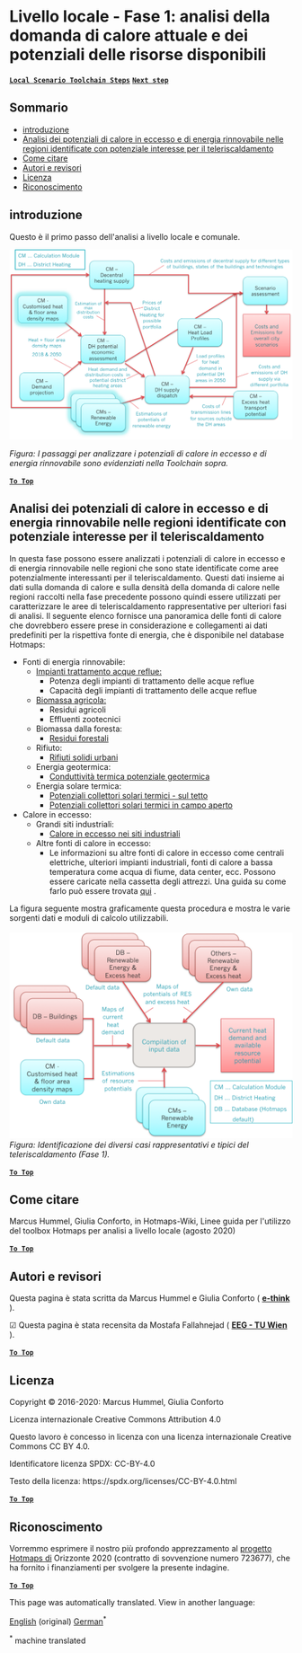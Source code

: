 <h1><a class="anchor" id="local-level---step-1--analysis-of-current-heat-demand-and-available-resource-potentials" href="#local-level---step-1--analysis-of-current-heat-demand-and-available-resource-potentials"><i class="fa fa-link"></i></a>Livello locale - Fase 1: analisi della domanda di calore attuale e dei potenziali delle risorse disponibili</h1><p> <a href="guide-local-and-municipal-levels#the-hotmaps-scenario-toolchain-different-steps"><strong><code>Local Scenario Toolchain Steps</code></strong></a> <a href="step-2-Calculation-of-future-heat-demand-and-gross-floor-area-density-maps"><strong><code>Next step</code></strong></a></p><h2><a class="anchor" id="table-of-contents" href="#table-of-contents"><i class="fa fa-link"></i></a> Sommario</h2><ul><li> <a href="#introduction">introduzione</a></li><li> <a href="#analysis-of-potentials-for-excess-heat-and-renewable-energy-in-the-identified-regions-with-potential-interest-for-district-heating">Analisi dei potenziali di calore in eccesso e di energia rinnovabile nelle regioni identificate con potenziale interesse per il teleriscaldamento</a></li><li> <a href="#how-to-cite">Come citare</a></li><li> <a href="#authors-and-reviewers">Autori e revisori</a></li><li> <a href="#license">Licenza</a></li><li> <a href="#acknowledgement">Riconoscimento</a></li></ul><h2><a class="anchor" id="introduction" href="#introduction"><i class="fa fa-link"></i></a> introduzione</h2><p> Questo è il primo passo dell&#39;analisi a livello locale e comunale.</p><img src="/en/Step-1-Analysis-of-current-heat-demand-and-available-resource-potentials/Hotmaps_Local_Toolchain_Step_1final.png"/><p> <em>Figura: I passaggi per analizzare i potenziali di calore in eccesso e di energia rinnovabile sono evidenziati nella Toolchain sopra.</em></p><p> <a href="#table-of-contents"><strong><code>To Top</code></strong></a></p><h2><a class="anchor" id="analysis-of-potentials-for-excess-heat-and-renewable-energy-in-the-identified-regions-with-potential-interest-for-district-heating" href="#analysis-of-potentials-for-excess-heat-and-renewable-energy-in-the-identified-regions-with-potential-interest-for-district-heating"><i class="fa fa-link"></i></a> Analisi dei potenziali di calore in eccesso e di energia rinnovabile nelle regioni identificate con potenziale interesse per il teleriscaldamento</h2><p> In questa fase possono essere analizzati i potenziali di calore in eccesso e di energia rinnovabile nelle regioni che sono state identificate come aree potenzialmente interessanti per il teleriscaldamento. Questi dati insieme ai dati sulla domanda di calore e sulla densità della domanda di calore nelle regioni raccolti nella fase precedente possono quindi essere utilizzati per caratterizzare le aree di teleriscaldamento rappresentative per ulteriori fasi di analisi. Il seguente elenco fornisce una panoramica delle fonti di calore che dovrebbero essere prese in considerazione e collegamenti ai dati predefiniti per la rispettiva fonte di energia, che è disponibile nel database Hotmaps:</p><ul><li> Fonti di energia rinnovabile:<ul><li> <a href="https://gitlab.com/hotmaps/potential/WWTP">Impianti trattamento acque reflue:</a><ul><li> Potenza degli impianti di trattamento delle acque reflue</li><li> Capacità degli impianti di trattamento delle acque reflue</li></ul></li><li> <a href="https://gitlab.com/hotmaps/potential/potential_biomass">Biomassa agricola:</a><ul><li> Residui agricoli</li><li> Effluenti zootecnici</li></ul></li><li> Biomassa dalla foresta:<ul><li> <a href="https://gitlab.com/hotmaps/potential/potential_forest">Residui forestali</a></li></ul></li><li> Rifiuto:<ul><li> <a href="https://gitlab.com/hotmaps/potential/potential_municipal_solid_waste">Rifiuti solidi urbani</a></li></ul></li><li> Energia geotermica:<ul><li> <a href="https://gitlab.com/hotmaps/potential/potential_geothermal_raster">Conduttività termica potenziale geotermica</a></li></ul></li><li> Energia solare termica:<ul><li> <a href="https://gitlab.com/hotmaps/potential/potential_solarthermal_collectors_rooftop">Potenziali collettori solari termici - sul tetto</a></li><li> <a href="https://gitlab.com/hotmaps/potential/potential_solarthermal_collectors_open_field">Potenziali collettori solari termici in campo aperto</a></li></ul></li></ul></li><li> Calore in eccesso:<ul><li> Grandi siti industriali:<ul><li> <a href="https://gitlab.com/hotmaps/industrial_sites/industrial_sites_industryBenchmarks">Calore in eccesso nei siti industriali</a></li></ul></li><li> Altre fonti di calore in eccesso:<ul><li> Le informazioni su altre fonti di calore in eccesso come centrali elettriche, ulteriori impianti industriali, fonti di calore a bassa temperatura come acqua di fiume, data center, ecc. Possono essere caricate nella cassetta degli attrezzi. Una guida su come farlo può essere trovata <a href="https://wiki.hotmaps.eu/en/CM-Add-industry-plant">qui</a> .</li></ul></li></ul></li></ul><p> La figura seguente mostra graficamente questa procedura e mostra le varie sorgenti dati e moduli di calcolo utilizzabili.<br/><br/><img src="/en/Step-1-Analysis-of-current-heat-demand-and-available-resource-potentials/Wiki-local-detailed-Step-1final.png"/> <em>Figura: Identificazione dei diversi casi rappresentativi e tipici del teleriscaldamento (Fase 1).</em><br/></p><p> <a href="#table-of-contents"><strong><code>To Top</code></strong></a></p><h2><a class="anchor" id="how-to-cite" href="#how-to-cite"><i class="fa fa-link"></i></a> Come citare</h2><p> Marcus Hummel, Giulia Conforto, in Hotmaps-Wiki, Linee guida per l&#39;utilizzo del toolbox Hotmaps per analisi a livello locale (agosto 2020)</p><p><ins> <code><strong><a href="#table-of-contents">To Top</a></strong></code></ins></p><h2><a class="anchor" id="authors-and-reviewers" href="#authors-and-reviewers"><i class="fa fa-link"></i></a> Autori e revisori</h2><p> Questa pagina è stata scritta da Marcus Hummel e Giulia Conforto ( <strong><a href="https://e-think.ac.at">e-think</a></strong> ).</p><p> ☑ Questa pagina è stata recensita da Mostafa Fallahnejad ( <strong><a href="https://eeg.tuwien.ac.at/">EEG - TU Wien</a></strong> ).</p><p> <a href="#table-of-contents"><strong><code>To Top</code></strong></a></p><h2><a class="anchor" id="license" href="#license"><i class="fa fa-link"></i></a> Licenza</h2><p> Copyright © 2016-2020: Marcus Hummel, Giulia Conforto</p><p> Licenza internazionale Creative Commons Attribution 4.0</p><p> Questo lavoro è concesso in licenza con una licenza internazionale Creative Commons CC BY 4.0.</p><p> Identificatore licenza SPDX: CC-BY-4.0</p><p> Testo della licenza: https://spdx.org/licenses/CC-BY-4.0.html</p><p> <a href="#table-of-contents"><strong><code>To Top</code></strong></a></p><h2><a class="anchor" id="acknowledgement" href="#acknowledgement"><i class="fa fa-link"></i></a> Riconoscimento</h2><p> Vorremmo esprimere il nostro più profondo apprezzamento al <a href="https://www.hotmaps-project.eu">progetto Hotmaps di</a> Orizzonte 2020 (contratto di sovvenzione numero 723677), che ha fornito i finanziamenti per svolgere la presente indagine.</p><p><ins> <code><strong><a href="#table-of-contents">To Top</a></strong></code></ins></p>


<!--- THIS IS A SUPER UNIQUE IDENTIFIER -->

This page was automatically translated. View in another language:

[English](../en/Step-1-Analysis-of-current-heat-demand-and-available-resource-potentials) (original) [German](../de/Step-1-Analysis-of-current-heat-demand-and-available-resource-potentials)<sup>\*</sup>  

<sup>\*</sup> machine translated
